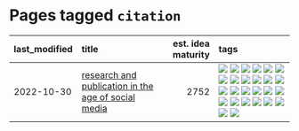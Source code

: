 # Pages tagged `citation`

|last_modified|title|est. idea maturity|tags
|:---|:---|---:|:---|
|2022-10-30|[research and publication in the age of social media](../research-and-social.md)|2752|[![](https://img.shields.io/badge/tag-arxiv-587798)](../tags/arxiv.md) [![](https://img.shields.io/badge/tag-citation-2c91b4)](../tags/citation.md) [![](https://img.shields.io/badge/tag-corrections-d2ea1b)](../tags/corrections.md) [![](https://img.shields.io/badge/tag-credit-dce8fa)](../tags/credit.md) [![](https://img.shields.io/badge/tag-curation-82f36e)](../tags/curation.md) [![](https://img.shields.io/badge/tag-discoverability-ac8815)](../tags/discoverability.md) [![](https://img.shields.io/badge/tag-discussion-22d494)](../tags/discussion.md) [![](https://img.shields.io/badge/tag-feed-161a53)](../tags/feed.md) [![](https://img.shields.io/badge/tag-git-b3194)](../tags/git.md) [![](https://img.shields.io/badge/tag-github-34720)](../tags/github.md) [![](https://img.shields.io/badge/tag-historyofscience-db71cb)](../tags/historyofscience.md) [![](https://img.shields.io/badge/tag-mastodon-71e862)](../tags/mastodon.md) [![](https://img.shields.io/badge/tag-openreview-ad342b)](../tags/openreview.md) [![](https://img.shields.io/badge/tag-paperswithcode-a3a5e9)](../tags/paperswithcode.md) [![](https://img.shields.io/badge/tag-platform-a682e)](../tags/platform.md) [![](https://img.shields.io/badge/tag-publication-12eec5)](../tags/publication.md) [![](https://img.shields.io/badge/tag-reproducibility-1661bc)](../tags/reproducibility.md) [![](https://img.shields.io/badge/tag-research-296bb1)](../tags/research.md) [![](https://img.shields.io/badge/tag-retractions-606780)](../tags/retractions.md) [![](https://img.shields.io/badge/tag-search-9a9fc4)](../tags/search.md) [![](https://img.shields.io/badge/tag-socialmedia-82f6b0)](../tags/socialmedia.md) [![](https://img.shields.io/badge/tag-stackoverflow-7a169c)](../tags/stackoverflow.md) [![](https://img.shields.io/badge/tag-subscription-254eb)](../tags/subscription.md) [![](https://img.shields.io/badge/tag-transparency-deeba9)](../tags/transparency.md) [![](https://img.shields.io/badge/tag-twitter-fde018)](../tags/twitter.md) [![](https://img.shields.io/badge/tag-validation-d3fceb)](../tags/validation.md)|